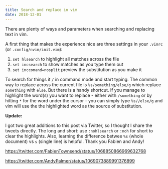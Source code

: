```yaml
---
title: Search and replace in vim
date: 2018-12-01
---
```


There are plenty of ways and parameters when searching and replacing text in vim.

A first thing that makes the experience nice are three settings in your `.vimrc` (or `.config/nvim/init.vim`):

1. `set hlsearch` to highlight all matches across the file
2. `set incsearch` to show matches as you type them out
3. `set inccomand=nosplit` preview the substitution as you make it

To search for things it `/` in command mode and start typing.
The common way to replace across the current file is `%s/something/else/g` which replace `something` with `else`.
But there is a handy shortcut.
If you manage to highlight the word(s) you want to replace - either with `/something` or by hitting `*` for the word under the cursor - you can simply type
`%s//else/g` and vim will use the the highlighted word as the source of substitution.

**Update:**

I got two great additions to this post via Twitter, so I thought I share the tweets directly.
The long and short: use `:nohlsearch` or `:noh` for short to clear the highlights.
Also, learning the difference betwee `%s` (whole document) vs `s` (single line) is helpful.
Thank you Fabien and Andy!

https://twitter.com/FabienTownsend/status/1068850866969632768

https://twitter.com/AndyPalmer/status/1069073889991376899
